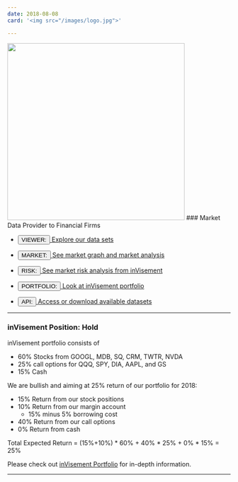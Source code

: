 ```yaml
---
date: 2018-08-08
card: '<img src="/images/logo.jpg">'

---
```


<img width="400" src="/images/logo.png"> 
### Market Data Provider to Financial Firms

- <a href='https://data.invisement.com?q-stmt/AAPL.csv'> <button> VIEWER: </button> Explore our data sets </a>

- <a href="/market-view.html">  <button> MARKET: </button> See market graph and market analysis </a>

- <a href="/risk-analysis.html">  <button> RISK: </button> See market risk analysis from inVisement</a>

- <a href="/invisement-portfolio.html">  <button> PORTFOLIO: </button> Look at inVisement portfolio </a>

- <a href="/api-doc.html">  <button> API: </button> Access or download available datasets </a>

----

### inVisement Position: Hold
inVisement portfolio consists of 

- 60% Stocks from GOOGL, MDB, SQ, CRM, TWTR, NVDA
- 25% call options for QQQ, SPY, DIA, AAPL, and GS
- 15% Cash

We are bullish and aiming at 25% return of our portfolio for 2018:

- 15% Return from our stock positions
- 10% Return from our margin account
    - 15% minus 5% borrowing cost
- 40% Return from our call options
- 0% Return from cash

Total Expected Return = (15%+10%) * 60% + 40% * 25% + 0% * 15% = 25%

Please check out [inVisement Portfolio](/blog/invisement-portfolio.html) for in-depth information.

----
